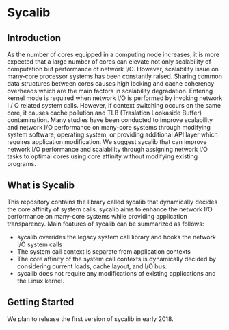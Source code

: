 # Sycalib
## Introduction
 As the number of cores equipped in a computing node increases, it is more expected that a large number of cores can elevate not only scalability of computation but performance of network I/O. However, scalability issue on many-core processor systems has been constantly raised. Sharing common data structures between cores causes high locking and cache coherency overheads which are the main factors in scalability degradation. Entering kernel mode is required when network I/O is performed by invoking network I / O related system calls. However, if context switching occurs on the same core, it causes cache pollution and TLB (Traslation Lookaside Buffer) contamination. Many studies have been conducted to improve scalability and network I/O performance on many-core systems through modifying system software, operating system, or providing additional API layer which requires application modification. We suggest sycalib that can improve network I/O performance and scalability through assigning network I/O tasks to optimal cores using core affinity without modifying existing programs.

## What is Sycalib 
This repository contains the library called sycalib that dynamically decides the core affinity of system calls. sycalib aims to enhance the network I/O performance on many-core systems while providing application transparency. Main features of sycalib can be summarized as follows:

- sycalib overrides the legacy system call library and hooks the network I/O system calls
- The system call context is separate from application contexts
- The core affinity of the system call contexts is dynamically decided by considering current loads, cache layout, and I/O bus.
- sycalib does not require any modifications of existing applications and the Linux kernel.

## Getting Started
We plan to release the first version of sycalib in early 2018.
